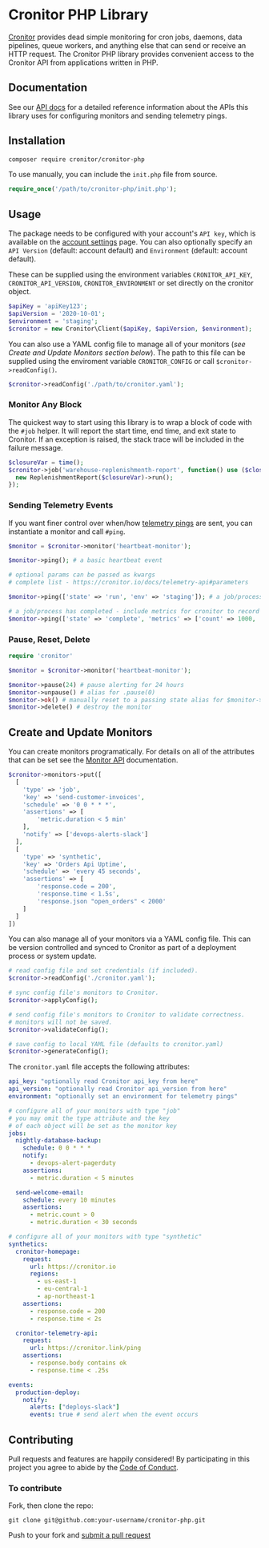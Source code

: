 # Cronitor PHP Library

[Cronitor](https://cronitor.io/) provides dead simple monitoring for cron jobs, daemons, data pipelines, queue workers, and anything else that can send or receive an HTTP request. The Cronitor PHP library provides convenient access to the Cronitor API from applications written in PHP.

## Documentation

See our [API docs](https://cronitor.io/docs/api) for a detailed reference information about the APIs this library uses for configuring monitors and sending telemetry pings.

## Installation

```bash
composer require cronitor/cronitor-php
```

To use manually, you can include the `init.php` file from source.

```php
require_once('/path/to/cronitor-php/init.php');
```

## Usage

The package needs to be configured with your account's `API key`, which is available on the [account settings](https://cronitor.io/settings) page. You can also optionally specify an `API Version` (default: account default) and `Environment` (default: account default).

These can be supplied using the environment variables `CRONITOR_API_KEY`, `CRONITOR_API_VERSION`, `CRONITOR_ENVIRONMENT` or set directly on the cronitor object.

```php
$apiKey = 'apiKey123';
$apiVersion = '2020-10-01';
$environment = 'staging';
$cronitor = new Cronitor\Client($apiKey, $apiVersion, $environment);
```

You can also use a YAML config file to manage all of your monitors (_see Create and Update Monitors section below_). The path to this file can be supplied using the enviroment variable `CRONITOR_CONFIG` or call `$cronitor->readConfig()`.

```php
$cronitor->readConfig('./path/to/cronitor.yaml');
```

### Monitor Any Block

The quickest way to start using this library is to wrap a block of code with the `#job` helper. It will report the start time, end time, and exit state to Cronitor. If an exception is raised, the stack trace will be included in the failure message.

```php
$closureVar = time();
$cronitor->job('warehouse-replenishmenth-report', function() use ($closureVar){
  new ReplenishmentReport($closureVar)->run();
});
```

### Sending Telemetry Events

If you want finer control over when/how [telemetry pings](https://cronitor.io/docs/telemetry-api) are sent,
you can instantiate a monitor and call `#ping`.

```php
$monitor = $cronitor->monitor('heartbeat-monitor');

$monitor->ping(); # a basic heartbeat event

# optional params can be passed as kwargs
# complete list - https://cronitor.io/docs/telemetry-api#parameters

$monitor->ping(['state' => 'run', 'env' => 'staging']); # a job/process has started in a staging environment

# a job/process has completed - include metrics for cronitor to record
$monitor->ping(['state' => 'complete', 'metrics' => ['count' => 1000, 'error_count' => 17]);
```

### Pause, Reset, Delete

```php
require 'cronitor'

$monitor = $cronitor->monitor('heartbeat-monitor');

$monitor->pause(24) # pause alerting for 24 hours
$monitor->unpause() # alias for .pause(0)
$monitor->ok() # manually reset to a passing state alias for $monitor->ping({state: ok})
$monitor->delete() # destroy the monitor
```

## Create and Update Monitors

You can create monitors programatically.
For details on all of the attributes that can be set see the [Monitor API](https://cronitor.io/docs/monitor-api) documentation.

```php
$cronitor->monitors->put([
  [
    'type' => 'job',
    'key' => 'send-customer-invoices',
    'schedule' => '0 0 * * *',
    'assertions' => [
        'metric.duration < 5 min'
    ],
    'notify' => ['devops-alerts-slack']
  ],
  [
    'type' => 'synthetic',
    'key' => 'Orders Api Uptime',
    'schedule' => 'every 45 seconds',
    'assertions' => [
        'response.code = 200',
        'response.time < 1.5s',
        'response.json "open_orders" < 2000'
    ]
  ]
])
```

You can also manage all of your monitors via a YAML config file.
This can be version controlled and synced to Cronitor as part of
a deployment process or system update.

```php
# read config file and set credentials (if included).
$cronitor->readConfig('./cronitor.yaml');

# sync config file's monitors to Cronitor.
$cronitor->applyConfig();

# send config file's monitors to Cronitor to validate correctness.
# monitors will not be saved.
$cronitor->validateConfig();

# save config to local YAML file (defaults to cronitor.yaml)
$cronitor->generateConfig();
```

The `cronitor.yaml` file accepts the following attributes:

```yaml
api_key: "optionally read Cronitor api_key from here"
api_version: "optionally read Cronitor api_version from here"
environment: "optionally set an environment for telemetry pings"

# configure all of your monitors with type "job"
# you may omit the type attribute and the key
# of each object will be set as the monitor key
jobs:
  nightly-database-backup:
    schedule: 0 0 * * *
    notify:
      - devops-alert-pagerduty
    assertions:
      - metric.duration < 5 minutes

  send-welcome-email:
    schedule: every 10 minutes
    assertions:
      - metric.count > 0
      - metric.duration < 30 seconds

# configure all of your monitors with type "synthetic"
synthetics:
  cronitor-homepage:
    request:
      url: https://cronitor.io
      regions:
        - us-east-1
        - eu-central-1
        - ap-northeast-1
    assertions:
      - response.code = 200
      - response.time < 2s

  cronitor-telemetry-api:
    request:
      url: https://cronitor.link/ping
    assertions:
      - response.body contains ok
      - response.time < .25s

events:
  production-deploy:
    notify:
      alerts: ["deploys-slack"]
      events: true # send alert when the event occurs
```

## Contributing

Pull requests and features are happily considered! By participating in this project you agree to abide by the [Code of Conduct](http://contributor-covenant.org/version/2/0).

### To contribute

Fork, then clone the repo:

    git clone git@github.com:your-username/cronitor-php.git

Push to your fork and [submit a pull request](https://github.com/cronitorio/cronitor-php/compare/)
